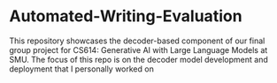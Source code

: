 # Automated-Writing-Evaluation
This repository showcases the decoder-based component of our final group project for CS614: Generative AI with Large Language Models at SMU. The focus of this repo is on the decoder model development and deployment that I personally worked on
